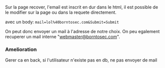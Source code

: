 Sur la page recover, l'email est inscrit en dur dans le html, il est possible de le modifier sur la page ou dans la requete directement.

avec un body: `mail=lol%40borntosec.com&Submit=Submit`

On peut donc envoyer un mail à l'adresse de notre choix. On peu egalement recuperer un mail interne "webmaster@borntosec.com".

### Amelioration

Gerer ca en back, si l'utilisateur n'existe pas en db, ne pas envoyer de mail